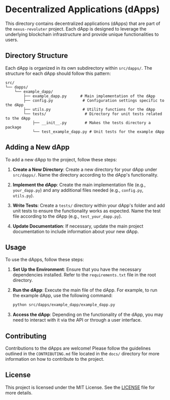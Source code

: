 # Decentralized Applications (dApps)

This directory contains decentralized applications (dApps) that are part of the `nexus-revoluter` project. Each dApp is designed to leverage the underlying blockchain infrastructure and provide unique functionalities to users.

## Directory Structure

Each dApp is organized in its own subdirectory within `src/dapps/`. The structure for each dApp should follow this pattern:

```
src/
└── dapps/
    └── example_dapp/
        ├── example_dapp.py      # Main implementation of the dApp
        ├── config.py             # Configuration settings specific to the dApp
        ├── utils.py              # Utility functions for the dApp
        └── tests/                 # Directory for unit tests related to the dApp
            ├── __init__.py        # Makes the tests directory a package
            └── test_example_dapp.py # Unit tests for the example dApp
```

## Adding a New dApp

To add a new dApp to the project, follow these steps:

1. **Create a New Directory**: Create a new directory for your dApp under `src/dapps/`. Name the directory according to the dApp's functionality.

2. **Implement the dApp**: Create the main implementation file (e.g., `your_dapp.py`) and any additional files needed (e.g., `config.py`, `utils.py`).

3. **Write Tests**: Create a `tests/` directory within your dApp's folder and add unit tests to ensure the functionality works as expected. Name the test file according to the dApp (e.g., `test_your_dapp.py`).

4. **Update Documentation**: If necessary, update the main project documentation to include information about your new dApp.

## Usage

To use the dApps, follow these steps:

1. **Set Up the Environment**: Ensure that you have the necessary dependencies installed. Refer to the `requirements.txt` file in the root directory.

2. **Run the dApp**: Execute the main file of the dApp. For example, to run the example dApp, use the following command:

   ```bash
   python src/dapps/example_dapp/example_dapp.py
   ```

3. **Access the dApp**: Depending on the functionality of the dApp, you may need to interact with it via the API or through a user interface.

## Contributing

Contributions to the dApps are welcome! Please follow the guidelines outlined in the `CONTRIBUTING.md` file located in the `docs/` directory for more information on how to contribute to the project.

## License

This project is licensed under the MIT License. See the [LICENSE](LICENSE) file for more details.
